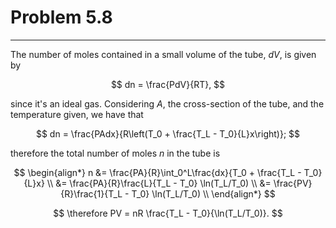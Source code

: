 # Problem 5.8

---

The number of moles contained in a small volume of the tube, $dV$, is given by

$$
dn = \frac{PdV}{RT},
$$

since it's an ideal gas. Considering $A$, the cross-section of the tube, and
the temperature given, we have that

$$
dn = \frac{PAdx}{R\left(T_0 + \frac{T_L - T_0}{L}x\right)};
$$

therefore the total number of moles $n$ in the tube is

$$
\begin{align*}
n &= \frac{PA}{R}\int_0^L\frac{dx}{T_0 + \frac{T_L - T_0}{L}x} \\
  &= \frac{PA}{R}\frac{L}{T_L - T_0} \ln(T_L/T_0) \\
  &= \frac{PV}{R}\frac{1}{T_L - T_0} \ln(T_L/T_0) \\
\end{align*}
$$

$$
\therefore PV = nR \frac{T_L - T_0}{\ln(T_L/T_0)}.
$$

